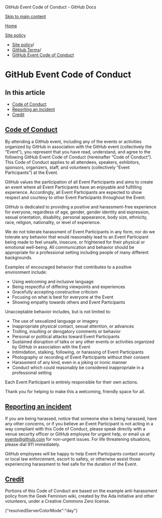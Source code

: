 GitHub Event Code of Conduct - GitHub Docs

[Skip to main content](#main-content)

[Home](/en)

[Site policy](/en/site-policy)

* [Site policy](/en/site-policy)/
* [GitHub Terms](/en/site-policy/github-terms)/
* [GitHub Event Code of Conduct](/en/site-policy/github-terms/github-event-code-of-conduct)

GitHub Event Code of Conduct
==========

In this article
----------

* [Code of Conduct](#code-of-conduct)
* [Reporting an incident](#reporting-an-incident)
* [Credit](#credit)

[Code of Conduct](#code-of-conduct)
----------

By attending a GitHub event, including any of the events or activities organized by GitHub in association with the GitHub event (collectively the "Event"), you represent that you have read, understand, and agree to the following GitHub Event Code of Conduct (hereinafter “Code of Conduct”). This Code of Conduct applies to all attendees, speakers, exhibitors, sponsors, organizers, staff, and volunteers (collectively “Event Participants”) at the Event.

GitHub values the participation of all Event Participants and aims to create an event where all Event Participants have an enjoyable and fulfilling experience. Accordingly, all Event Participants are expected to show respect and courtesy to other Event Participants throughout the Event.

GitHub is dedicated to providing a positive and harassment-free experience for everyone, regardless of age, gender, gender identity and expression, sexual orientation, disability, personal appearance, body size, ethnicity, race, religion, nationality, or level of experience.

We do not tolerate harassment of Event Participants in any form, nor do we tolerate any behavior that would reasonably lead to an Event Participant being made to feel unsafe, insecure, or frightened for their physical or emotional well-being. All communication and behavior should be appropriate for a professional setting including people of many different backgrounds.

Examples of encouraged behavior that contributes to a positive environment include:

* Using welcoming and inclusive language
* Being respectful of differing viewpoints and experiences
* Gracefully accepting constructive criticism
* Focusing on what is best for everyone at the Event
* Showing empathy towards others and Event Participants

Unacceptable behavior includes, but is not limited to:

* The use of sexualized language or imagery
* Inappropriate physical contact, sexual attention, or advances
* Trolling, insulting or derogatory comments or behavior
* Personal or political attacks toward Event Participants
* Sustained disruption of talks or any other events or activities organized by GitHub in association with the Event
* Intimidation, stalking, following, or harassing of Event Participants
* Photography or recording of Event Participants without their consent
* Harassment of any kind, even in a joking or ironic manner
* Conduct which could reasonably be considered inappropriate in a professional setting

Each Event Participant is entirely responsible for their own actions.

Thank you for helping to make this a welcoming, friendly space for all.

[Reporting an incident](#reporting-an-incident)
----------

If you are being harassed, notice that someone else is being harassed, have any other concerns, or if you believe an Event Participant is not acting in a way compliant with this Code of Conduct, please speak directly with a venue security officer or GitHub employee for urgent help, or email us at [events@github.com](mailto:events@github.com) for non-urgent issues. For life threatening situations, please dial 911 immediately.

GitHub employees will be happy to help Event Participants contact security or local law enforcement, escort to safety, or otherwise assist those experiencing harassment to feel safe for the duration of the Event.

[Credit](#credit)
----------

Portions of this Code of Conduct are based on the example anti-harassment policy from the Geek Feminism wiki, created by the Ada Initiative and other volunteers, under a Creative Commons Zero license.

{"resolvedServerColorMode":"day"}
